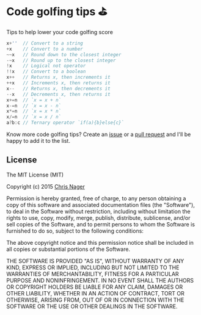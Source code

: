 # Code golfing tips :golf:
Tips to help lower your code golfing score

```js
x+''  // Convert to a string
+x    // Convert to a number
~~x   // Round down to the closest integer
-~x   // Round up to the closest integer
!x    // Logical not operator
!!x   // Convert to a boolean
x++   // Returns x, then increments it
++x   // Increments x, then returns it
x--   // Returns x, then decrements it
--x   // Decrements x, then returns it
x+=n  // `x = x + n`
x-=n  // `x = x - n`
x*=n  // `x = x * n`
x/=n  // `x = x / n`
a?b:c // Ternary operator `if(a){b}else{c}`
```

Know more code golfing tips? Create an [issue](//github.com/chrisnager/code-golfing-tips/issues) or a [pull request](//github.com/chrisnager/code-golfing-tips/pulls) and I'll be happy to add it to the list.



## License

The MIT License (MIT)

Copyright (c) 2015 [Chris Nager](//twitter.com/chrisnager)

Permission is hereby granted, free of charge, to any person obtaining a copy
of this software and associated documentation files (the "Software"), to deal
in the Software without restriction, including without limitation the rights
to use, copy, modify, merge, publish, distribute, sublicense, and/or sell
copies of the Software, and to permit persons to whom the Software is
furnished to do so, subject to the following conditions:

The above copyright notice and this permission notice shall be included in all 
copies or substantial portions of the Software.

THE SOFTWARE IS PROVIDED "AS IS", WITHOUT WARRANTY OF ANY KIND, EXPRESS OR
IMPLIED, INCLUDING BUT NOT LIMITED TO THE WARRANTIES OF MERCHANTABILITY,
FITNESS FOR A PARTICULAR PURPOSE AND NONINFRINGEMENT. IN NO EVENT SHALL THE 
AUTHORS OR COPYRIGHT HOLDERS BE LIABLE FOR ANY CLAIM, DAMAGES OR OTHER
LIABILITY, WHETHER IN AN ACTION OF CONTRACT, TORT OR OTHERWISE, ARISING FROM,
OUT OF OR IN CONNECTION WITH THE SOFTWARE OR THE USE OR OTHER DEALINGS IN THE 
SOFTWARE.
